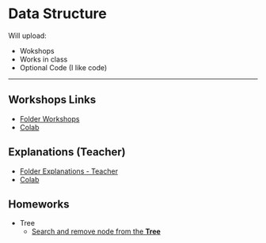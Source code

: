 # Data Structure

Will upload:

- Wokshops
- Works in class
- Optional Code (I like code)

---

## Workshops Links

- [Folder Workshops](https://github.com/tutosrive/ED/tree/main/src/workshops/)
- [Colab](https://github.com/tutosrive/ED/tree/main/src/workshops/colab)

## Explanations (Teacher)

- [Folder Explanations - Teacher](https://github.com/tutosrive/ED/tree/main/src/explanations/teacher/)
- [Colab](https://github.com/tutosrive/ED/tree/main/src/explanations/teacher/colab)

## Homeworks

- Tree
   - [Search and remove node from the **Tree**](https://github.com/tutosrive/ED/tree/main/src/HOMEWORKS/BTS/BTS_search_and_remove.ipynb)
